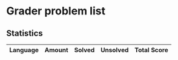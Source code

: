 # Grader problem list
## Statistics

| Language | Amount | Solved | Unsolved | Total Score
| :---: | :---: | :---: | :---: | :---: |
